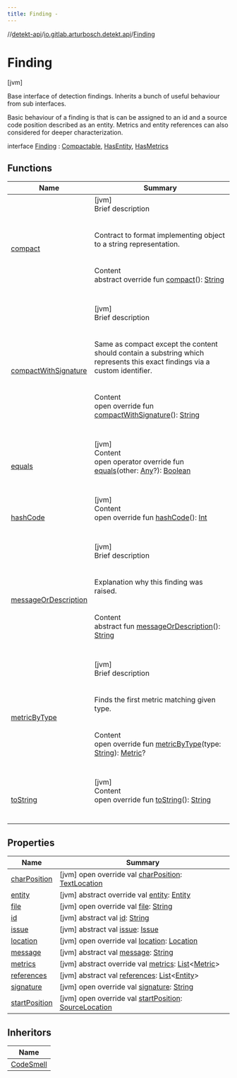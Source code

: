 ```yaml
---
title: Finding -
---
```

//[detekt-api](../../index.md)/[io.gitlab.arturbosch.detekt.api](../index.md)/[Finding](index.md)



# Finding  
 [jvm] 



Base interface of detection findings. Inherits a bunch of useful behaviour from sub interfaces.



Basic behaviour of a finding is that is can be assigned to an id and a source code position described as an entity. Metrics and entity references can also considered for deeper characterization.



interface [Finding](index.md) : [Compactable](../-compactable/index.md), [HasEntity](../-has-entity/index.md), [HasMetrics](../-has-metrics/index.md)   


## Functions  
  
|  Name|  Summary| 
|---|---|
| [compact](../-compactable/compact.md)| [jvm]  <br>Brief description  <br><br><br>Contract to format implementing object to a string representation.<br><br>  <br>Content  <br>abstract override fun [compact](../-compactable/compact.md)(): [String](https://kotlinlang.org/api/latest/jvm/stdlib/kotlin/-string/index.html)  <br><br><br>
| [compactWithSignature](../-compactable/compact-with-signature.md)| [jvm]  <br>Brief description  <br><br><br>Same as compact except the content should contain a substring which represents this exact findings via a custom identifier.<br><br>  <br>Content  <br>open override fun [compactWithSignature](../-compactable/compact-with-signature.md)(): [String](https://kotlinlang.org/api/latest/jvm/stdlib/kotlin/-string/index.html)  <br><br><br>
| [equals](../../io.gitlab.arturbosch.detekt.api.internal/-simple-notification/index.md#kotlin/Any/equals/#kotlin.Any?/PointingToDeclaration/)| [jvm]  <br>Content  <br>open operator override fun [equals](../../io.gitlab.arturbosch.detekt.api.internal/-simple-notification/index.md#kotlin/Any/equals/#kotlin.Any?/PointingToDeclaration/)(other: [Any](https://kotlinlang.org/api/latest/jvm/stdlib/kotlin/-any/index.html)?): [Boolean](https://kotlinlang.org/api/latest/jvm/stdlib/kotlin/-boolean/index.html)  <br><br><br>
| [hashCode](../../io.gitlab.arturbosch.detekt.api.internal/-simple-notification/index.md#kotlin/Any/hashCode/#/PointingToDeclaration/)| [jvm]  <br>Content  <br>open override fun [hashCode](../../io.gitlab.arturbosch.detekt.api.internal/-simple-notification/index.md#kotlin/Any/hashCode/#/PointingToDeclaration/)(): [Int](https://kotlinlang.org/api/latest/jvm/stdlib/kotlin/-int/index.html)  <br><br><br>
| [messageOrDescription](message-or-description.md)| [jvm]  <br>Brief description  <br><br><br>Explanation why this finding was raised.<br><br>  <br>Content  <br>abstract fun [messageOrDescription](message-or-description.md)(): [String](https://kotlinlang.org/api/latest/jvm/stdlib/kotlin/-string/index.html)  <br><br><br>
| [metricByType](../-has-metrics/metric-by-type.md)| [jvm]  <br>Brief description  <br><br><br>Finds the first metric matching given type.<br><br>  <br>Content  <br>open override fun [metricByType](../-has-metrics/metric-by-type.md)(type: [String](https://kotlinlang.org/api/latest/jvm/stdlib/kotlin/-string/index.html)): [Metric](../-metric/index.md)?  <br><br><br>
| [toString](../../io.gitlab.arturbosch.detekt.api.internal/-path-filters/-companion/index.md#kotlin/Any/toString/#/PointingToDeclaration/)| [jvm]  <br>Content  <br>open override fun [toString](../../io.gitlab.arturbosch.detekt.api.internal/-path-filters/-companion/index.md#kotlin/Any/toString/#/PointingToDeclaration/)(): [String](https://kotlinlang.org/api/latest/jvm/stdlib/kotlin/-string/index.html)  <br><br><br>


## Properties  
  
|  Name|  Summary| 
|---|---|
| [charPosition](index.md#io.gitlab.arturbosch.detekt.api/Finding/charPosition/#/PointingToDeclaration/)|  [jvm] open override val [charPosition](index.md#io.gitlab.arturbosch.detekt.api/Finding/charPosition/#/PointingToDeclaration/): [TextLocation](../-text-location/index.md)   <br>
| [entity](index.md#io.gitlab.arturbosch.detekt.api/Finding/entity/#/PointingToDeclaration/)|  [jvm] abstract override val [entity](index.md#io.gitlab.arturbosch.detekt.api/Finding/entity/#/PointingToDeclaration/): [Entity](../-entity/index.md)   <br>
| [file](index.md#io.gitlab.arturbosch.detekt.api/Finding/file/#/PointingToDeclaration/)|  [jvm] open override val [file](index.md#io.gitlab.arturbosch.detekt.api/Finding/file/#/PointingToDeclaration/): [String](https://kotlinlang.org/api/latest/jvm/stdlib/kotlin/-string/index.html)   <br>
| [id](index.md#io.gitlab.arturbosch.detekt.api/Finding/id/#/PointingToDeclaration/)|  [jvm] abstract val [id](index.md#io.gitlab.arturbosch.detekt.api/Finding/id/#/PointingToDeclaration/): [String](https://kotlinlang.org/api/latest/jvm/stdlib/kotlin/-string/index.html)   <br>
| [issue](index.md#io.gitlab.arturbosch.detekt.api/Finding/issue/#/PointingToDeclaration/)|  [jvm] abstract val [issue](index.md#io.gitlab.arturbosch.detekt.api/Finding/issue/#/PointingToDeclaration/): [Issue](../-issue/index.md)   <br>
| [location](index.md#io.gitlab.arturbosch.detekt.api/Finding/location/#/PointingToDeclaration/)|  [jvm] open override val [location](index.md#io.gitlab.arturbosch.detekt.api/Finding/location/#/PointingToDeclaration/): [Location](../-location/index.md)   <br>
| [message](index.md#io.gitlab.arturbosch.detekt.api/Finding/message/#/PointingToDeclaration/)|  [jvm] abstract val [message](index.md#io.gitlab.arturbosch.detekt.api/Finding/message/#/PointingToDeclaration/): [String](https://kotlinlang.org/api/latest/jvm/stdlib/kotlin/-string/index.html)   <br>
| [metrics](index.md#io.gitlab.arturbosch.detekt.api/Finding/metrics/#/PointingToDeclaration/)|  [jvm] abstract override val [metrics](index.md#io.gitlab.arturbosch.detekt.api/Finding/metrics/#/PointingToDeclaration/): [List](https://kotlinlang.org/api/latest/jvm/stdlib/kotlin.collections/-list/index.html)<[Metric](../-metric/index.md)>   <br>
| [references](index.md#io.gitlab.arturbosch.detekt.api/Finding/references/#/PointingToDeclaration/)|  [jvm] abstract val [references](index.md#io.gitlab.arturbosch.detekt.api/Finding/references/#/PointingToDeclaration/): [List](https://kotlinlang.org/api/latest/jvm/stdlib/kotlin.collections/-list/index.html)<[Entity](../-entity/index.md)>   <br>
| [signature](index.md#io.gitlab.arturbosch.detekt.api/Finding/signature/#/PointingToDeclaration/)|  [jvm] open override val [signature](index.md#io.gitlab.arturbosch.detekt.api/Finding/signature/#/PointingToDeclaration/): [String](https://kotlinlang.org/api/latest/jvm/stdlib/kotlin/-string/index.html)   <br>
| [startPosition](index.md#io.gitlab.arturbosch.detekt.api/Finding/startPosition/#/PointingToDeclaration/)|  [jvm] open override val [startPosition](index.md#io.gitlab.arturbosch.detekt.api/Finding/startPosition/#/PointingToDeclaration/): [SourceLocation](../-source-location/index.md)   <br>


## Inheritors  
  
|  Name| 
|---|
| [CodeSmell](../-code-smell/index.md)


